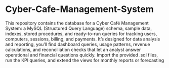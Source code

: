 # Cyber-Cafe-Management-System


This repository contains the database for a Cyber Café Management System: a MySQL (Structured Query Language) schema, sample data, indexes, stored procedures, and ready-to-run queries for tracking users, computers, sessions, billing, and payments. It’s designed for data analysis and reporting, you’ll find dashboard queries, usage patterns, revenue calculations, and reconciliation checks that let an analyst answer operational and financial questions quickly. Import the provided .sql files, run the KPI queries, and extend the views for monthly reports or forecasting
